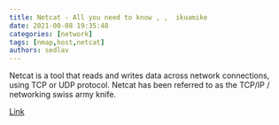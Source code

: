 ```yaml
---
title: Netcat - All you need to know , ,  ikuamike
date: 2021-08-08 19:35:48
categories: [network]
tags: [nmap,host,netcat]
authors: sedlav
---
```


Netcat is a tool that reads and writes data across network connections, using TCP or UDP protocol. Netcat has been referred to as the TCP/IP / networking swiss army knife. 

[Link](https://blog.ikuamike.io/posts/2021/netcat/)
